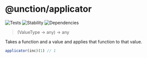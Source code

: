 # @unction/applicator


![Tests][BADGE_TRAVIS]
![Stability][BADGE_STABILITY]
![Dependencies][BADGE_DEPENDENCY]

> (ValueType -> any) -> any

Takes a function and a value and applies that function to that value.

``` javascript
applicator(inc)(1) // 1
```

[BADGE_TRAVIS]: https://img.shields.io/travis/krainboltgreene/unction.js.svg?maxAge=2592000&style=flat-square

[BADGE_STABILITY]: https://img.shields.io/badge/stability-strong-green.svg?maxAge=2592000&style=flat-square
[BADGE_DEPENDENCY]: https://img.shields.io/david/krainboltgreene/unction.js.svg?maxAge=2592000&style=flat-square
